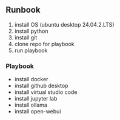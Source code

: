 ## Runbook

1. install OS (ubuntu desktop 24.04.2.LTS)
2. install python
3. install git
4. clone repo for playbook
5. run playbook

### Playbook

- install docker
- install github desktop
- install virtual studio code
- install jupyter lab
- install ollama
- install open-webui
